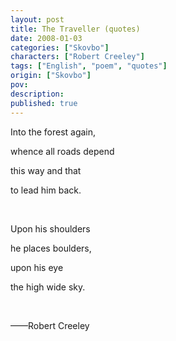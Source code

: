 ```yaml
---
layout: post
title: The Traveller (quotes)
date: 2008-01-03
categories: ["Skovbo"]
characters: ["Robert Creeley"]
tags: ["English", "poem", "quotes"]
origin: ["Skovbo"]
pov: 
description: 
published: true
---
```


Into the forest again,

whence all roads depend

this way and that

to lead him back.

<br>

Upon his shoulders

he places boulders,

upon his eye

the high wide sky.

<br>

——Robert Creeley
